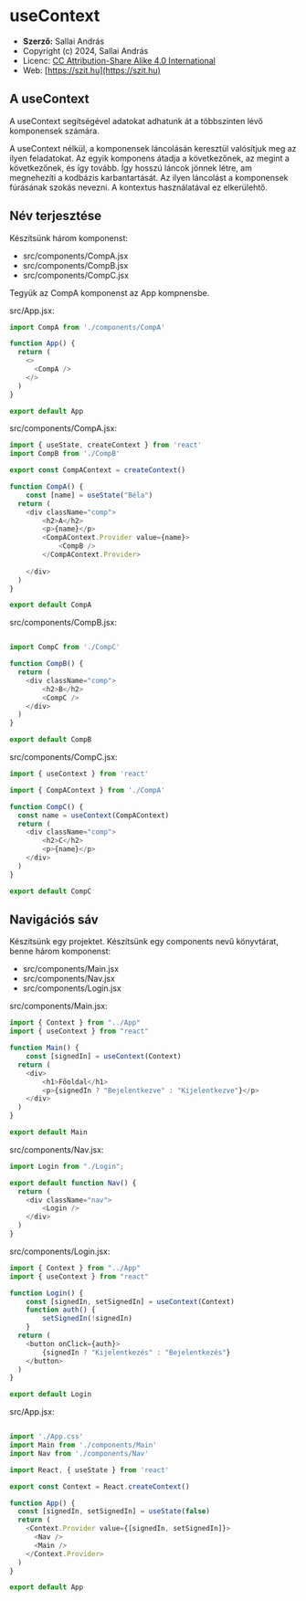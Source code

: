 # useContext

* **Szerző:** Sallai András
* Copyright (c) 2024, Sallai András
* Licenc: [CC Attribution-Share Alike 4.0 International](https://creativecommons.org/licenses/by-sa/4.0/)
* Web: [https://szit.hu](https://szit.hu)

## A useContext

A useContext segítségével adatokat adhatunk át a többszinten lévő komponensek számára.

A useContext nélkül, a komponensek láncolásán keresztül valósítjuk meg az ilyen feladatokat. Az egyik komponens átadja a következőnek, az megint a következőnek, és így tovább. Így hosszú láncok jönnek létre, am megnehezíti a kodbázis karbantartását. Az ilyen láncolást a komponensek fúrásának szokás nevezni. A kontextus használatával ez elkerülehtő.

## Név terjesztése

Készítsünk három komponenst:

* src/components/CompA.jsx
* src/components/CompB.jsx
* src/components/CompC.jsx

Tegyük az CompA komponenst az App kompnensbe.

src/App.jsx:

```javascript
import CompA from './components/CompA'

function App() {
  return (
    <>    
      <CompA />
    </>
  )
}

export default App
```

src/components/CompA.jsx:

```javascript
import { useState, createContext } from 'react'
import CompB from './CompB'

export const CompAContext = createContext()

function CompA() {
    const [name] = useState("Béla")
  return (
    <div className="comp">
        <h2>A</h2>
        <p>{name}</p>
        <CompAContext.Provider value={name}>
            <CompB />
        </CompAContext.Provider>
        
    </div>
  )
}

export default CompA
```

src/components/CompB.jsx:

```javascript

import CompC from './CompC'

function CompB() {
  return (
    <div className="comp">
        <h2>B</h2>        
        <CompC />
    </div>
  )
}

export default CompB
```

src/components/CompC.jsx:

```javascript
import { useContext } from 'react'

import { CompAContext } from './CompA'

function CompC() {
  const name = useContext(CompAContext)
  return (
    <div className="comp">
        <h2>C</h2>
        <p>{name}</p>
    </div>
  )
}

export default CompC
```

## Navigációs sáv

Készítsünk egy projektet. Készítsünk egy components nevű könyvtárat, benne három komponenst:

* src/components/Main.jsx
* src/components/Nav.jsx
* src/components/Login.jsx

src/components/Main.jsx:

```javascript
import { Context } from "../App"
import { useContext } from "react"

function Main() {
    const [signedIn] = useContext(Context)
  return (
    <div>
        <h1>Főoldal</h1>
        <p>{signedIn ? "Bejelentkezve" : "Kijelentkezve"}</p>
    </div>
  )
}

export default Main
```

src/components/Nav.jsx:

```javascript
import Login from "./Login";

export default function Nav() {
  return (
    <div className="nav">
        <Login />   
    </div>
  )
}
```

src/components/Login.jsx:

```javascript
import { Context } from "../App"
import { useContext } from "react"

function Login() {
    const [signedIn, setSignedIn] = useContext(Context)
    function auth() {
        setSignedIn(!signedIn)
    }
  return (
    <button onClick={auth}>
        {signedIn ? "Kijelentkezés" : "Bejelentkezés"}
    </button>
  )
}

export default Login
```

src/App.jsx:

```javascript

import './App.css'
import Main from './components/Main'
import Nav from './components/Nav'

import React, { useState } from 'react'

export const Context = React.createContext()

function App() {
  const [signedIn, setSignedIn] = useState(false)
  return (
    <Context.Provider value={[signedIn, setSignedIn]}>
      <Nav />
      <Main />
    </Context.Provider>
  )
}

export default App
```
